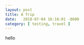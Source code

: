 ```yaml
---
layout: post
title: A Trip
date:   2018-07-04 16:16:01 -0600
category: [ testing, travel ]
---
```



hello
